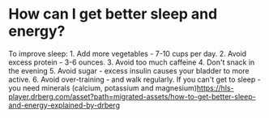 # How can I get better sleep and energy?

To improve sleep: 1. Add more vegetables - 7-10 cups per day. 2. Avoid excess protein - 3-6 ounces. 3. Avoid too much caffeine 4. Don't snack in the evening 5. Avoid sugar - excess insulin causes your bladder to more active. 6. Avoid over-training - and walk regularly. If you can't get to sleep - you need minerals (calcium, potassium and magnesium)https://hls-player.drberg.com/asset?path=migrated-assets/how-to-get-better-sleep-and-energy-explained-by-drberg
